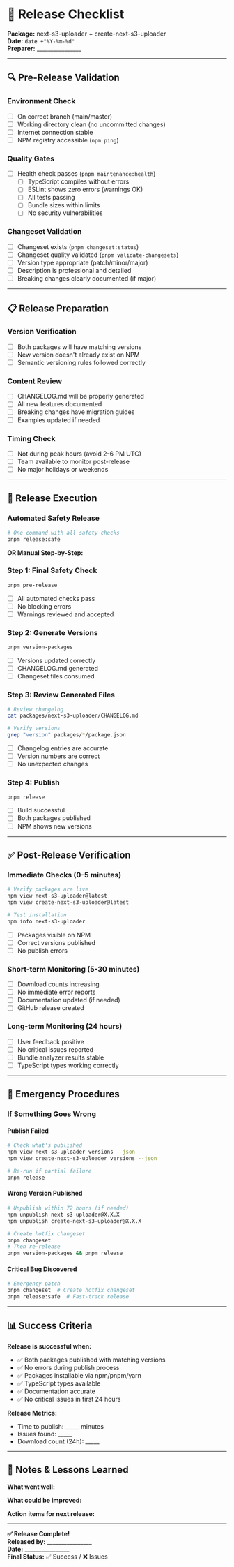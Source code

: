 # 🚀 Release Checklist

**Package:** next-s3-uploader + create-next-s3-uploader  
**Date:** `date +"%Y-%m-%d"`  
**Preparer:** ________________

---

## 🔍 **Pre-Release Validation**

### **Environment Check**

- [ ] On correct branch (main/master)
- [ ] Working directory clean (no uncommitted changes)
- [ ] Internet connection stable
- [ ] NPM registry accessible (`npm ping`)

### **Quality Gates**

- [ ] Health check passes (`pnpm maintenance:health`)
  - [ ] TypeScript compiles without errors
  - [ ] ESLint shows zero errors (warnings OK)
  - [ ] All tests passing
  - [ ] Bundle sizes within limits
  - [ ] No security vulnerabilities

### **Changeset Validation**

- [ ] Changeset exists (`pnpm changeset:status`)
- [ ] Changeset quality validated (`pnpm validate-changesets`)
- [ ] Version type appropriate (patch/minor/major)
- [ ] Description is professional and detailed
- [ ] Breaking changes clearly documented (if major)

---

## 📋 **Release Preparation**

### **Version Verification**

- [ ] Both packages will have matching versions
- [ ] New version doesn't already exist on NPM
- [ ] Semantic versioning rules followed correctly

### **Content Review**

- [ ] CHANGELOG.md will be properly generated
- [ ] All new features documented
- [ ] Breaking changes have migration guides
- [ ] Examples updated if needed

### **Timing Check**

- [ ] Not during peak hours (avoid 2-6 PM UTC)
- [ ] Team available to monitor post-release
- [ ] No major holidays or weekends

---

## 🚀 **Release Execution**

### **Automated Safety Release**

```bash
# One command with all safety checks
pnpm release:safe
```

**OR Manual Step-by-Step:**

### **Step 1: Final Safety Check**

```bash
pnpm pre-release
```

- [ ] All automated checks pass
- [ ] No blocking errors
- [ ] Warnings reviewed and accepted

### **Step 2: Generate Versions**

```bash
pnpm version-packages
```

- [ ] Versions updated correctly
- [ ] CHANGELOG.md generated
- [ ] Changeset files consumed

### **Step 3: Review Generated Files**

```bash
# Review changelog
cat packages/next-s3-uploader/CHANGELOG.md

# Verify versions
grep "version" packages/*/package.json
```

- [ ] Changelog entries are accurate
- [ ] Version numbers are correct
- [ ] No unexpected changes

### **Step 4: Publish**

```bash
pnpm release
```

- [ ] Build successful
- [ ] Both packages published
- [ ] NPM shows new versions

---

## ✅ **Post-Release Verification**

### **Immediate Checks (0-5 minutes)**

```bash
# Verify packages are live
npm view next-s3-uploader@latest
npm view create-next-s3-uploader@latest

# Test installation
npm info next-s3-uploader
```

- [ ] Packages visible on NPM
- [ ] Correct versions published
- [ ] No publish errors

### **Short-term Monitoring (5-30 minutes)**

- [ ] Download counts increasing
- [ ] No immediate error reports
- [ ] Documentation updated (if needed)
- [ ] GitHub release created

### **Long-term Monitoring (24 hours)**

- [ ] User feedback positive
- [ ] No critical issues reported
- [ ] Bundle analyzer results stable
- [ ] TypeScript types working correctly

---

## 🚨 **Emergency Procedures**

### **If Something Goes Wrong**

#### **Publish Failed**

```bash
# Check what's published
npm view next-s3-uploader versions --json
npm view create-next-s3-uploader versions --json

# Re-run if partial failure
pnpm release
```

#### **Wrong Version Published**

```bash
# Unpublish within 72 hours (if needed)
npm unpublish next-s3-uploader@X.X.X
npm unpublish create-next-s3-uploader@X.X.X

# Create hotfix changeset
pnpm changeset
# Then re-release
pnpm version-packages && pnpm release
```

#### **Critical Bug Discovered**

```bash
# Emergency patch
pnpm changeset  # Create hotfix changeset
pnpm release:safe  # Fast-track release
```

---

## 📊 **Success Criteria**

**Release is successful when:**

- ✅ Both packages published with matching versions
- ✅ No errors during publish process
- ✅ Packages installable via npm/pnpm/yarn
- ✅ TypeScript types available
- ✅ Documentation accurate
- ✅ No critical issues in first 24 hours

**Release Metrics:**

- Time to publish: _____ minutes
- Issues found: _____
- Download count (24h): _____

---

## 📝 **Notes & Lessons Learned**

**What went well:**

**What could be improved:**

**Action items for next release:**

---

**✅ Release Complete!**  
**Released by:** ________________  
**Date:** ________________  
**Final Status:** ✅ Success / ❌ Issues

